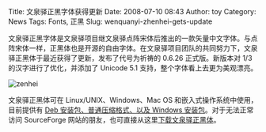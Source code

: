 Title: 文泉驿正黑字体获得更新
Date: 2008-07-10 08:43
Author: toy
Category: News
Tags: Fonts, 正黑
Slug: wenquanyi-zhenhei-gets-update

文泉驿正黑字体是文泉驿项目继文泉驿点阵宋体后推出的一款矢量中文字体。与点阵宋体一样，正黑体也是开源的自由字体。在文泉驿项目团队的共同努力下，文泉驿正黑体于最近获得了更新，发布了代号为祈祷的
0.6.26 正式版。新版本对 1/3 的汉字进行了优化，并添加了 Unicode 5.1
支持，整个字体看上去更为美观漂亮。

![zenhei](http://i.linuxtoy.org/i/2008/07/zenhei06.png)

文泉驿正黑体可在 Linux/UNIX、Windows、Mac OS
和嵌入式操作系统中使用，目前提供有 [Deb 安装包、普通压缩格式、以及
Windows 安装包](http://wenq.org/?ZenHei)。对于无法正常访问 SourceForge
网站的朋友，也可直接从这里[下载文泉驿正黑体](http://wenq.org/gallery/thumbnails.php?album=16)。
